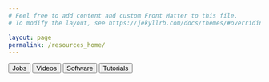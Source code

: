 ```yaml
---
# Feel free to add content and custom Front Matter to this file.
# To modify the layout, see https://jekyllrb.com/docs/themes/#overriding-theme-defaults

layout: page
permalink: /resources_home/
---
```


<div class="tileContainerSI">
    <button class="tileSI" style="flex-basis: 20%;" onclick="window.location.href='/resources_jobs/'">Jobs</button>
    <button class="tileSI" style="flex-basis: 20%;" onclick="window.location.href='/resources_videos/'">Videos</button>
    <button class="tileSI" style="flex-basis: 20%;" onclick="window.location.href='/software_home/'">Software</button>
    <button class="tileSI" style="flex-basis: 20%;" onclick="window.location.href='/resources_tutorials/'">Tutorials</button>
</div>


